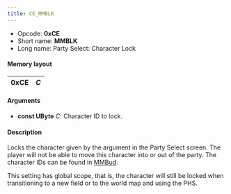 ```yaml
---
title: CE_MMBLK
---
```


- Opcode: **0xCE**
- Short name: **MMBLK**
- Long name: Party Select: Character Lock

#### Memory layout

| 0xCE | *C* |
|------|-----|

#### Arguments

- **const UByte** *C*: Character ID to lock.

#### Description

Locks the character given by the argument in the Party Select screen. The player will not be able to move this character into or out of the party. The character IDs can be found in [MMBud](CD_MMBud.md).

This setting has global scope, that is, the character will still be locked when transitioning to a new field or to the world map and using the PHS.
